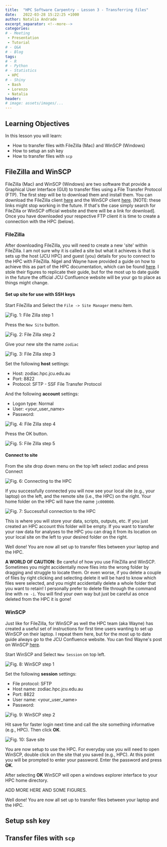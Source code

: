 ```yaml
---
title:  "HPC Software Carpentry - Lesson 3 - Transferring files"
date:   2022-03-28 15:22:25 +1000
author: Natalia Andrade
excerpt_separator: <!--more-->
categories:
# - Meeting
 - Presentation
 - Tutorial
# - Q&A
# - Blog
tags:
# - R
# - Python
# - Statistics
 - HPC
# - Shiny
 - Bash
 - Lorenzo
 - Natalia
header:
# image: assets/images/...
---
```


## Learning Objectives

In this lesson you will learn:

- How to transfer files with FileZilla (Mac) and WinSCP (Windows)
- How to setup an ssh key
- How to transfer files with `scp`

## FileZilla and WinSCP
FileZilla (Mac) and WinSCP (Windows) are two software that provide a Graphical User Interface (GUI) to transfer files using a File Transfer Protocol (FTP). The first step will be to download them and install them. You can download the FileZilla client [here](https://filezilla-project.org/) and the WinSCP client [here](https://winscp.net/eng/download.php). [NOTE: these links might stop working in the future. If that's the case simply search for FileZilla or WinSCP official website and there will be a link for download]. Once you have downloaded your respective FTP client it is time to create a connection with the HPC (below). 

### FileZilla
After downloading FileZilla, you will need to create a new 'site' within FileZilla. I am not sure why it is called a site but what it achieves is that is sets up the host (JCU HPC) and guest (you) details for you to connect to the HPC with FileZilla. Nigel and Wayne have provided a guide on how to achieve this as part of the HPC documentation, which can be found [here](https://secure.jcu.edu.au/confluence/display/Public/Using+FileZilla+with+SSH+Public+Key+Authentication). I stole their figures to replicate their guide, but for the most up to date guide in the future the official JCU Confluence website will be your go to place as things might change.

#### Set up site for use with SSH keys
Start FileZilla and Select the `File -> Site Manager` menu item.

![Fig. 1: File Zilla step 1](/assets/images/HPC_FileZilla1.png)

Press the `New Site` button.

![Fig. 2: File Zilla step 2](/assets/images/HPC_FileZilla2.png)

Give your new site the name `zodiac`

![Fig. 3: File Zilla step 3](/assets/images/HPC_FileZilla3.png)

Set the following **host** settings:

- Host: zodiac.hpc.jcu.edu.au
- Port: 8822
- Protocol: SFTP - SSF File Transfer Protocol

And the following **account** settings:

- Logon type: Normal
- User: <your_user_name>
- Password: <empty>

![Fig. 4: File Zilla step 4](/assets/images/HPC_FileZilla4.png)

Press the OK button.

![Fig. 5: File Zilla step 5](/assets/images/HPC_FileZilla5.png)

#### Connect to site

From the site drop down menu on the top left select zodiac and press Connect

![Fig. 6: Connecting to the HPC](/assets/images/HPC_FileZilla6.png)

If you successfully connected you will now see your local site (e.g., your laptop) on the left, and the remote site (i.e., the HPC) on the right. Your home folder on the HPC will have the name `jc000000`. 

![Fig. 7: Successfull connection to the HPC](/assets/images/HPC_FileZilla7.png)

This is where you will store your data, scripts, outputs, etc. If you just created an HPC account this folder will be empty. If you want to transfer your raw data for analyses to the HPC you can drag it from its location on your local site on the left to your desired folder on the right. 

Well done! You are now all set up to transfer files between your laptop and the HPC.

**A WORLD OF CAUTION**: Be careful of how you use FileZilla and WinSCP. Sometimes you might accidentally move files into the wrong folder by dragging and struggle to locate them. Or even worse, if you delete a couple of files by right clicking and selecting delete it will be hard to know which files were selected, and you might accidentally delete a whole folder that you want to retain! I personally prefer to delete file through the command line with `rm -i`. You will find your own way but just be careful as once deleted from the HPC it is gone!

### WinSCP
Just like for FileZilla, for WinSCP as well the HPC team (aka Wayne) has created a useful set of instructions for first time users wanting to set up WinSCP on their laptop. I repeat them here, but for the most up to date guide always go to the JCU Confluence website. You can find Wayne's post on WinSCP [here](https://secure.jcu.edu.au/confluence/display/Public/WinSCP).

Start WinSCP and Select `New Session` on top left.

![Fig. 8: WinSCP step 1](/assets/images/HPC_WinScp1.png)

Set the following **session** settings:

- File protocol: SFTP
- Host name: zodiac.hpc.jcu.edu.au
- Port: 8822
- User name: <your_user_name>
- Password: <empty>

![Fig. 9: WinSCP step 2](/assets/images/HPC_WinScp2.png)

Hit save for faster login next time and call the site something informative (e.g., HPC). Then click **OK**.

![Fig. 10: Save site](/assets/images/HPC_WinScp3.png)

You are now setup to use the HPC. For everyday use you will need to open WinSCP, double click on the site that you saved (e.g., HPC). At this point you will be prompted to enter your password. Enter the password and press **OK**.

After selecting **OK** WinSCP will open a windows explorer interface to your HPC home directory.

ADD MORE HERE AND SOME FIGURES.

Well done! You are now all set up to transfer files between your laptop and the HPC.

## Setup ssh key

## Transfer files with `scp`